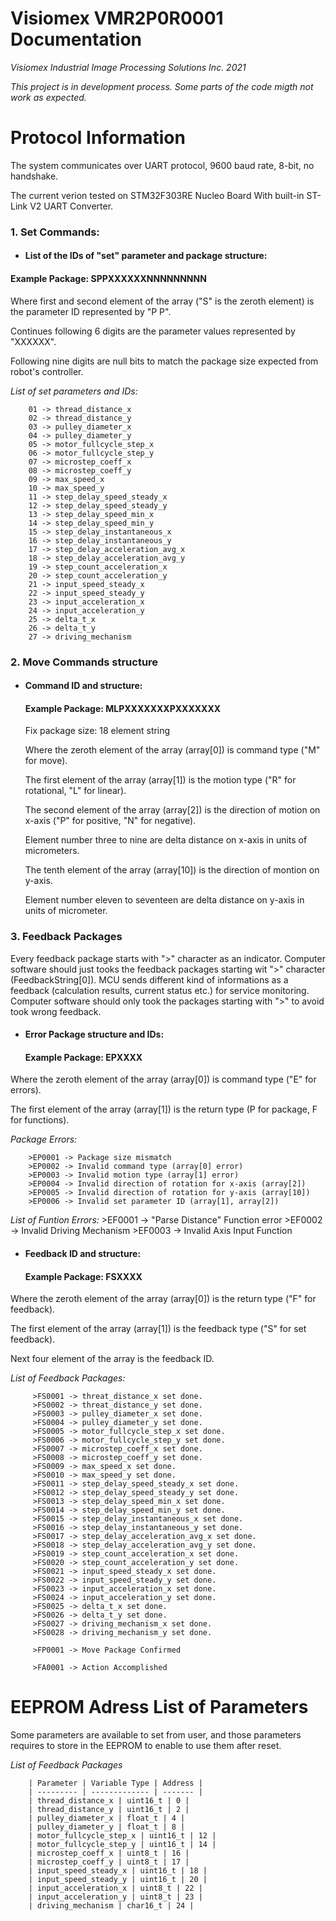 # **Visiomex VMR2P0R0001 Documentation**

*Visiomex Industrial Image Processing Solutions Inc. 2021*

*This project is in development process. Some parts of the code migth not work as expected.*   

# Protocol Information

The system communicates over UART protocol, 9600 baud rate, 8-bit, no handshake.

The current verion tested on STM32F303RE Nucleo Board With built-in ST-Link V2 UART Converter.

### 1. Set Commands:

- #### List of the IDs of "set" parameter and package structure:
#### Example Package: SPPXXXXXXNNNNNNNNN   

Where first and second element of the array ("S" is the zeroth element) is the parameter ID represented by "P P".

Continues following 6 digits are the parameter values represented by "XXXXXX".

Following nine digits are null bits to match the package size expected from robot's controller.

*List of set parameters and IDs:*

		01 -> thread_distance_x
		02 -> thread_distance_y
		03 -> pulley_diameter_x
		04 -> pulley_diameter_y
		05 -> motor_fullcycle_step_x
		06 -> motor_fullcycle_step_y
		07 -> microstep_coeff_x
		08 -> microstep_coeff_y
		09 -> max_speed_x
		10 -> max_speed_y
		11 -> step_delay_speed_steady_x
		12 -> step_delay_speed_steady_y
		13 -> step_delay_speed_min_x
		14 -> step_delay_speed_min_y
		15 -> step_delay_instantaneous_x
		16 -> step_delay_instantaneous_y
		17 -> step_delay_acceleration_avg_x
		18 -> step_delay_acceleration_avg_y
		19 -> step_count_acceleration_x
		20 -> step_count_acceleration_y
		21 -> input_speed_steady_x
		22 -> input_speed_steady_y
		23 -> input_acceleration_x
		24 -> input_acceleration_y
		25 -> delta_t_x
		26 -> delta_t_y
		27 -> driving_mechanism

### 2. Move Commands structure
- #### Command ID and structure:
  #### Example Package: MLPXXXXXXXPXXXXXXX

	Fix package size: 18 element string

	Where the zeroth element of the array (array[0]) is command type ("M" for move).

	The first element of the array (array[1]) is the motion type ("R" for rotational, "L" for linear).

	The second element of the array (array[2]) is the direction of motion on x-axis ("P" for positive, "N" for negative).

	Element number three to nine are delta distance on x-axis in units of micrometers.

	The tenth element of the array (array[10]) is the direction of montion on y-axis.

	Element number eleven to seventeen are delta distance on y-axis in units of micrometer.

### 3. Feedback Packages

Every feedback package starts with ">" character as an indicator. Computer software should just tooks the feedback packages starting wit ">" character (FeedbackString[0]). MCU sends different kind of informations as a feedback (calculation results, current status etc.) for service monitoring. Computer software should only took the packages starting with ">" to avoid took wrong feedback.

- #### Error Package structure and IDs:
	#### Example Package: EPXXXX

Where the zeroth element of the array (array[0]) is command type ("E" for errors).

The first element of the array (array[1]) is the return type (P for package, F for functions).

*Package Errors:*

		>EP0001 -> Package size mismatch
		>EP0002 -> Invalid command type (array[0] error)
		>EP0003 -> Invalid motion type (array[1] error)
		>EP0004 -> Invalid direction of rotation for x-axis (array[2])
		>EP0005 -> Invalid direction of rotation for y-axis (array[10])
		>EP0006 -> Invalid set parameter ID (array[1], array[2])

*List of Funtion Errors:*
		>EF0001 -> "Parse Distance" Function error
		>EF0002 -> Invalid Driving Mechanism
		>EF0003 -> Invalid Axis Input Function

- #### Feedback ID and structure:
  #### Example Package: FSXXXX

Where the zeroth element of the array (array[0]) is  the return type ("F" for feedback).

The first element of the array (array[1]) is the feedback type ("S" for set feedback).

Next four element of the array is the feedback ID.

*List of Feedback Packages:*

		 >FS0001 -> threat_distance_x set done.
		 >FS0002 -> threat_distance_y set done.
		 >FS0003 -> pulley_diameter_x set done.
		 >FS0004 -> pulley_diameter_y set done.
		 >FS0005 -> motor_fullcycle_step_x set done.
		 >FS0006 -> motor_fullcycle_step_y set done.
		 >FS0007 -> microstep_coeff_x set done.
		 >FS0008 -> microstep_coeff_y set done.
		 >FS0009 -> max_speed_x set done.
		 >FS0010 -> max_speed_y set done.
		 >FS0011 -> step_delay_speed_steady_x set done.
		 >FS0012 -> step_delay_speed_steady_y set done.
		 >FS0013 -> step_delay_speed_min_x set done.
		 >FS0014 -> step_delay_speed_min_y set done.
		 >FS0015 -> step_delay_instantaneous_x set done.
		 >FS0016 -> step_delay_instantaneous_y set done.
		 >FS0017 -> step_delay_acceleration_avg_x set done.
		 >FS0018 -> step_delay_acceleration_avg_y set done.
		 >FS0019 -> step_count_acceleration_x set done.
		 >FS0020 -> step_count_acceleration_y set done.
		 >FS0021 -> input_speed_steady_x set done.
		 >FS0022 -> input_speed_steady_y set done.
		 >FS0023 -> input_acceleration_x set done.
		 >FS0024 -> input_acceleration_y set done.
		 >FS0025 -> delta_t_x set done.
		 >FS0026 -> delta_t_y set done.
		 >FS0027 -> driving_mechanism_x set done.
		 >FS0028 -> driving_mechanism_y set done.

		 >FP0001 -> Move Package Confirmed

		 >FA0001 -> Action Accomplished

# EEPROM Adress List of Parameters

Some parameters are available to set from user, and those parameters requires to store in the EEPROM to enable to use them after reset.

*List of Feedback Packages*

		| Parameter | Variable Type | Address |
		| --------- | ------------- | ------- |
		| thread_distance_x | uint16_t | 0 |
		| thread_distance_y | uint16_t | 2 |
		| pulley_diameter_x | float_t | 4 |
		| pulley_diameter_y | float_t | 8 |
		| motor_fullcycle_step_x | uint16_t | 12 |
		| motor_fullcycle_step_y | uint16_t | 14 |
		| microstep_coeff_x | uint8_t | 16 |
		| microstep_coeff_y | uint8_t | 17 |
		| input_speed_steady_x | uint16_t | 18 |
		| input_speed_steady_y | uint16_t | 20 |
		| input_acceleration_x | uint8_t | 22 |
		| input_acceleration_y | uint8_t | 23 |
		| driving_mechanism | char16_t | 24 |